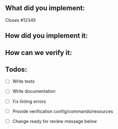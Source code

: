 ## What did you implement:

Closes #12345

<!--
Briefly describe the feature if no issue exists for this PR
-->

## How did you implement it:

<!--
If this is a nontrivial change please briefly describe your implementation so its easy for us to understand and review your code.
-->

## How can we verify it:

<!--
Add any applicable config, commands, screenshots or other resources
to make it easy for us to verify this works. The easier you make it for us
to review a PR, the faster we can review and merge it.

Examples:
* Screenshots - Showing the difference between your output and the master
* Other - Anything else that comes to mind to help us evaluate
-->


## Todos:

- [ ] Write tests
- [ ] Write documentation
- [ ] Fix linting errors
- [ ] Provide verification config/commands/resources
- [ ] Change ready for review message below

